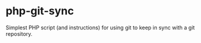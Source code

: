 # php-git-sync
Simplest PHP script (and instructions) for using git to keep in sync with a git repository.
